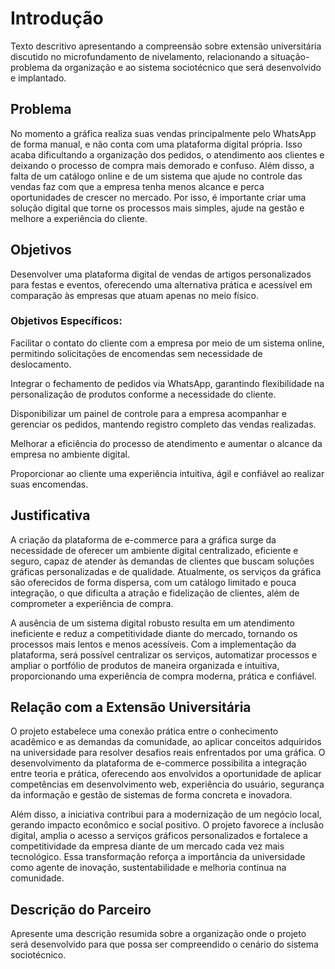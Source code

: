 # Introdução

Texto descritivo apresentando a compreensão sobre extensão universitária discutido no microfundamento de nivelamento, relacionando a situação-problema da organização e ao sistema sociotécnico que será desenvolvido e implantado.

## Problema

No momento a gráfica realiza suas vendas principalmente pelo WhatsApp de forma manual, e não conta com uma plataforma digital própria. Isso acaba dificultando a organização dos pedidos, o atendimento aos clientes e deixando o processo de compra mais demorado e confuso. Além disso, a falta de um catálogo online e de um sistema que ajude no controle das vendas faz com que a empresa tenha menos alcance e perca oportunidades de crescer no mercado. Por isso, é importante criar uma solução digital que torne os processos mais simples, ajude na gestão e melhore a experiência do cliente.

## Objetivos

Desenvolver uma plataforma digital de vendas de artigos personalizados para festas e eventos, oferecendo uma alternativa prática e acessível em comparação às empresas que atuam apenas no meio físico.

### Objetivos Específicos:

Facilitar o contato do cliente com a empresa por meio de um sistema online, permitindo solicitações de encomendas sem necessidade de deslocamento.

Integrar o fechamento de pedidos via WhatsApp, garantindo flexibilidade na personalização de produtos conforme a necessidade do cliente.

Disponibilizar um painel de controle para a empresa acompanhar e gerenciar os pedidos, mantendo registro completo das vendas realizadas.

Melhorar a eficiência do processo de atendimento e aumentar o alcance da empresa no ambiente digital.

Proporcionar ao cliente uma experiência intuitiva, ágil e confiável ao realizar suas encomendas.

## Justificativa

A criação da plataforma de e-commerce para a gráfica surge da necessidade de oferecer um ambiente digital centralizado, eficiente e seguro, capaz de atender às demandas de clientes que buscam soluções gráficas personalizadas e de qualidade. Atualmente, os serviços da gráfica são oferecidos de forma dispersa, com um catálogo limitado e pouca integração, o que dificulta a atração e fidelização de clientes, além de comprometer a experiência de compra.

A ausência de um sistema digital robusto resulta em um atendimento ineficiente e reduz a competitividade diante do mercado, tornando os processos mais lentos e menos acessíveis. Com a implementação da plataforma, será possível centralizar os serviços, automatizar processos e ampliar o portfólio de produtos de maneira organizada e intuitiva, proporcionando uma experiência de compra moderna, prática e confiável.

## Relação com a Extensão Universitária

O projeto estabelece uma conexão prática entre o conhecimento acadêmico e as demandas da comunidade, ao aplicar conceitos adquiridos na universidade para resolver desafios reais enfrentados por uma gráfica. O desenvolvimento da plataforma de e-commerce possibilita a integração entre teoria e prática, oferecendo aos envolvidos a oportunidade de aplicar competências em desenvolvimento web, experiência do usuário, segurança da informação e gestão de sistemas de forma concreta e inovadora.

Além disso, a iniciativa contribui para a modernização de um negócio local, gerando impacto econômico e social positivo. O projeto favorece a inclusão digital, amplia o acesso a serviços gráficos personalizados e fortalece a competitividade da empresa diante de um mercado cada vez mais tecnológico. Essa transformação reforça a importância da universidade como agente de inovação, sustentabilidade e melhoria contínua na comunidade.

## Descrição do Parceiro

Apresente uma descrição resumida sobre a organização onde o projeto será desenvolvido para que possa ser compreendido o cenário do sistema sociotécnico.
